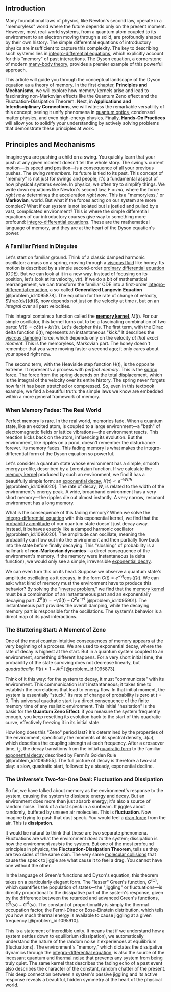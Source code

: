 ## Introduction
Many foundational laws of physics, like Newton's second law, operate in a "memoryless" world where the future depends only on the present moment. However, most real-world systems, from a quantum atom coupled to its environment to an electron moving through a solid, are profoundly shaped by their own history. The simple differential equations of introductory physics are insufficient to capture this complexity. The key to describing such systems lies in [integro-differential equations](@article_id:164556), which explicitly account for this "memory" of past interactions. The Dyson equation, a cornerstone of modern [many-body theory](@article_id:168958), provides a premier example of this powerful approach.

This article will guide you through the conceptual landscape of the Dyson equation as a theory of memory. In the first chapter, **Principles and Mechanisms**, we will explore how memory kernels arise and lead to fascinating non-Markovian effects like the Quantum Zeno effect and the Fluctuation-Dissipation Theorem. Next, in **Applications and Interdisciplinary Connections**, we will witness the remarkable versatility of this concept, seeing it unify phenomena in [quantum optics](@article_id:140088), condensed matter physics, and even high-energy physics. Finally, **Hands-On Practices** will allow you to solidify your understanding by actively solving problems that demonstrate these principles at work.

## Principles and Mechanisms

Imagine you are pushing a child on a swing. You quickly learn that your push at any given moment doesn't tell the whole story. The swing's current motion—its speed and position—is a consequence of all your previous pushes. The swing *remembers*. Its future is tied to its past. This concept of "memory" is not just for swings and people; it's a fundamental aspect of how physical systems evolve. In physics, we often try to simplify things. We write down equations like Newton's second law, $F=ma$, where the force *right now* determines the acceleration *right now*. This is a "memoryless," or **Markovian**, world. But what if the forces acting on our system are more complex? What if our system is not isolated but is jostled and pulled by a vast, complicated environment? This is where the simple differential equations of our introductory courses give way to something more profound: [integro-differential equations](@article_id:164556). These are the mathematical language of memory, and they are at the heart of the Dyson equation's power.

### A Familiar Friend in Disguise

Let's start on familiar ground. Think of a classic damped harmonic oscillator: a mass on a spring, moving through a [viscous fluid](@article_id:171498) like honey. Its motion is described by a simple second-order [ordinary differential equation](@article_id:168127) (ODE). But we can look at it in a new way. Instead of focusing on its position, let's look at its velocity, $v(t)$. If we do a bit of mathematical rearrangement, we can transform the familiar ODE into a first-order [integro-differential equation](@article_id:175007), a so-called **Generalized Langevin Equation** [@problem_id:1095878]. The equation for the rate of change of velocity, $\frac{dv}{dt}$, now depends not just on the velocity at time $t$, but on an *integral* over all past velocities.

This integral contains a function called the **[memory kernel](@article_id:154595)**, $M(t)$. For our simple oscillator, this kernel turns out to be a fascinating combination of two parts: $M(t) = c\delta(t) + kH(t)$. Let's decipher this. The first term, with the Dirac delta function $\delta(t)$, represents an instantaneous "kick." It describes the [viscous damping](@article_id:168478) force, which depends only on the velocity *at that exact moment*. This is the memoryless, Markovian part. The honey doesn't remember that you were moving faster a second ago; it only cares about your speed right now.

The second term, with the Heaviside step function $H(t)$, is the opposite extreme. It represents a process with *perfect memory*. This is the [spring force](@article_id:175171). The force from the spring depends on the total displacement, which is the integral of the velocity over its entire history. The spring never forgets how far it has been stretched or compressed. So, even in this textbook example, we find a beautiful truth: the simple laws we know are embedded within a more general framework of memory.

### When Memory Fades: The Real World

Perfect memory is rare. In the real world, memories fade. When a quantum state, like an excited atom, is coupled to a large environment—a "bath" of electromagnetic fields or lattice vibrations—the environment reacts. This reaction kicks back on the atom, influencing its evolution. But the environment, like ripples on a pond, doesn't remember the disturbance forever. Its memory fades. This fading memory is what makes the integro-differential form of the Dyson equation so powerful.

Let's consider a quantum state whose environment has a simple, smooth energy profile, described by a Lorentzian function. If we calculate the [memory kernel](@article_id:154595) produced by such an environment, we find it has a beautifully simple form: an [exponential decay](@article_id:136268), $K(\tau) \propto e^{-W\tau/\hbar}$ [@problem_id:1096020]. The rate of decay, $W$, is related to the width of the environment's energy peak. A wide, broadband environment has a very short memory—the ripples die out almost instantly. A very narrow, resonant environment has a long memory.

What is the consequence of this fading memory? When we solve the [integro-differential equation](@article_id:175007) with this exponential kernel, we find that the [probability amplitude](@article_id:150115) of our quantum state doesn't just decay away. Instead, it behaves exactly like a damped harmonic oscillator [@problem_id:1096020]. The amplitude can oscillate, meaning the probability can flow out into the environment and then partially flow back into the state before finally decaying. This "sloshing" of probability is a hallmark of **non-Markovian dynamics**—a direct consequence of the environment's memory. If the memory were instantaneous (a delta function), we would only see a simple, irreversible [exponential decay](@article_id:136268).

We can even turn this on its head. Suppose we observe a quantum state's amplitude oscillating as it decays, in the form $C(t) = e^{-\gamma t} \cos(\Omega t)$. We can ask: what kind of memory must the environment have to produce this behavior? By solving the "[inverse problem](@article_id:634273)," we find that the [memory kernel](@article_id:154595) must be a combination of an instantaneous part and an exponentially decaying part: $\Sigma^R(t) = -\gamma \delta(t) - \Omega^2 e^{-\gamma t}$ [@problem_id:1095901]. The instantaneous part provides the overall damping, while the decaying memory part is responsible for the oscillations. The system's behavior is a direct map of its past interactions.

### The Stuttering Start: A Moment of Zeno

One of the most counter-intuitive consequences of memory appears at the very beginning of a process. We are used to exponential decay, where the rate of decay is highest at the start. But in a quantum system coupled to an environment, something different happens. For a very short initial time, the probability of the state surviving does not decrease linearly, but *quadratically*: $P(t) \approx 1 - At^2$ [@problem_id:1095873].

Think of it this way: for the system to decay, it must "communicate" with its environment. This communication isn't instantaneous; it takes time to establish the correlations that lead to energy flow. In that initial moment, the system is essentially "stuck." Its rate of change of probability is zero at $t=0$. This universal quadratic start is a direct consequence of the finite memory time of any realistic environment. This initial "hesitation" is the basis for the **Quantum Zeno Effect**: if you measure the system frequently enough, you keep resetting its evolution back to the start of this quadratic curve, effectively freezing it in its initial state.

How long does this "Zeno" period last? It's determined by the properties of the environment, specifically the moments of its spectral density, $J(\omega)$, which describes the coupling strength at each frequency. After a crossover time, $t_Z$, the decay transitions from the initial [quadratic form](@article_id:153003) to the familiar [exponential decay](@article_id:136268) described by Fermi's Golden Rule [@problem_id:1095955]. The full picture of decay is therefore a two-act play: a slow, quadratic start, followed by a steady, exponential decline.

### The Universe's Two-for-One Deal: Fluctuation and Dissipation

So far, we have talked about memory as the environment's response to the system, causing the system to dissipate energy and decay. But an environment does more than just absorb energy; it's also a source of random noise. Think of a dust speck in a sunbeam. It jiggles about randomly, buffeted by unseen air molecules. This is **fluctuation**. Now imagine trying to push that dust speck. You would feel a [drag force](@article_id:275630) from the air. This is **dissipation**.

It would be natural to think that these are two separate phenomena. Fluctuations are what the environment *does to* the system; dissipation is how the environment *resists* the system. But one of the most profound principles in physics, the **Fluctuation-Dissipation Theorem**, tells us they are two sides of the same coin. The very same [molecular collisions](@article_id:136840) that cause the speck to jiggle are what cause it to feel a drag. You cannot have one without the other.

In the language of Green's functions and Dyson's equation, this theorem takes on a particularly elegant form. The "lesser" Green's function, $G^(\omega)$, which quantifies the population of states—the "jiggling" or fluctuations—is directly proportional to the dissipative part of the system's response, given by the difference between the retarded and advanced Green's functions, $G^R(\omega) - G^A(\omega)$. The constant of proportionality is simply the thermal occupation factor, the Fermi-Dirac or Bose-Einstein distribution, which tells you how much thermal energy is available to cause jiggling at a given frequency [@problem_id:1095910].

This is a statement of incredible unity. It means that if we understand how a system settles down to equilibrium (dissipation), we automatically understand the nature of the random noise it experiences at equilibrium (fluctuations). The environment's "memory," which dictates the dissipative dynamics through the [integro-differential equation](@article_id:175007), is also the source of the incessant quantum and [thermal noise](@article_id:138699) that prevents any system from being truly quiet. The same kernel that describes the fading echo of a past event also describes the character of the constant, random chatter of the present. This deep connection between a system's passive jiggling and its active response reveals a beautiful, hidden symmetry at the heart of the physical world.